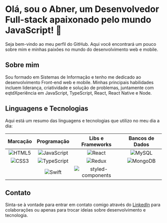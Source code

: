 # Olá, sou o Abner, um Desenvolvedor Full-stack apaixonado pelo mundo JavaScript! 👋

Seja bem-vindo ao meu perfil do GitHub. Aqui você encontrará um pouco sobre mim e minhas paixões no mundo do desenvolvimento web e mobile.

## Sobre mim

Sou formado em Sistemas de Informação e tenho me dedicado ao desenvolvimento Front-end web e mobile. Minhas principais habilidades incluem liderança, criatividade e solução de problemas, juntamente com eqtdXperiência em JavaScript, TypeScript, React, React Native e Node.

## Linguagens e Tecnologias

Aqui está um resumo das linguagens e tecnologias que utilizo no meu dia a dia:

|                                    Marcação                                     |                                          Programação                                           |                                                  Libs e Frameworks                                                  |                                    Bancos de Dados                                    |
| :-----------------------------------------------------------------------------: | :--------------------------------------------------------------------------------------------: | :-----------------------------------------------------------------------------------------------------------------: | :-----------------------------------------------------------------------------------: |
| ![HTML5](https://img.shields.io/badge/HTML5-000?style=for-the-badge&logo=html5) | ![JavaScript](https://img.shields.io/badge/JavaScript-000?style=for-the-badge&logo=javascript) |                   ![React](https://img.shields.io/badge/React-000?style=for-the-badge&logo=react)                   |    ![MySQL](https://img.shields.io/badge/MySQL-000?style=for-the-badge&logo=mysql)    |
|  ![CSS3](https://img.shields.io/badge/CSS3-000?style=for-the-badge&logo=css3)   | ![TypeScript](https://img.shields.io/badge/TypeScript-000?style=for-the-badge&logo=typescript) |                   ![Redux](https://img.shields.io/badge/Redux-000?style=for-the-badge&logo=redux)                   | ![MongoDB](https://img.shields.io/badge/MongoDB-000?style=for-the-badge&logo=mongodb) |
|                                                                                 |        ![Swift](https://img.shields.io/badge/Swift-000?style=for-the-badge&logo=swift)         | ![styled-components](https://img.shields.io/badge/styled_Components-000?style=for-the-badge&logo=styled-components) |                                                                                       |

## Contato

Sinta-se à vontade para entrar em contato comigo através do [LinkedIn](https://www.linkedin.com/in/abnerlima/) para colaborações ou apenas para trocar ideias sobre desenvolvimento e tecnologia.
